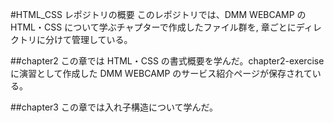 #HTML_CSS レポジトリの概要
このレポジトリでは、DMM WEBCAMP の HTML・CSS について学ぶチャプターで作成したファイル群を,
章ごとにディレクトリに分けて管理している。

##chapter2
この章では HTML・CSS の書式概要を学んだ。chapter2-exercise に演習として作成した DMM WEBCAMP のサービス紹介ページが保存されている。

##chapter3
この章では入れ子構造について学んだ。
